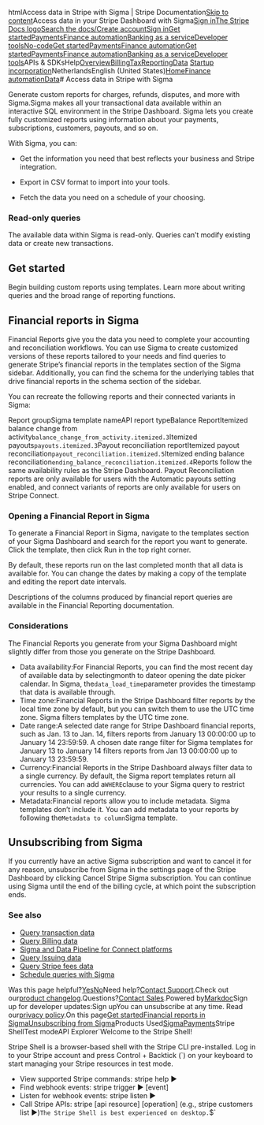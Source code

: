htmlAccess data in Stripe with Sigma | Stripe Documentation[Skip to content](#main-content)Access data in your Stripe Dashboard with Sigma[Sign in](https://dashboard.stripe.com/login?redirect=https%3A%2F%2Fdocs.stripe.com%2Fstripe-data%2Faccess-data-in-dashboard)[The Stripe Docs logo](/)[Search the docs/](#)[Create account](https://dashboard.stripe.com/register)[Sign in](https://dashboard.stripe.com/login?redirect=https%3A%2F%2Fdocs.stripe.com%2Fstripe-data%2Faccess-data-in-dashboard)[Get started](/get-started)[Payments](/payments)[Finance automation](/finance-automation)[Banking as a service](/financial-services)[Developer tools](/development)[No-code](/no-code)[Get started](/get-started)[Payments](/payments)[Finance automation](/finance-automation)[](#)[Get started](/get-started)[Payments](/payments)[Finance automation](/finance-automation)[Banking as a service](/financial-services)[Developer tools](/development)[](#)APIs & SDKsHelp[Overview](/docs/finance-automation)[Billing](#)[Tax](#)[Reporting](#)[Data](#)
[Startup incorporation](#)NetherlandsEnglish (United States)[](#)[](#)[Home](/docs)[Finance automation](/docs/finance-automation)[Data](/docs/stripe-data)# Access data in Stripe with Sigma

Generate custom reports for charges, refunds, disputes, and more with Sigma.Sigma makes all your transactional data available within an interactive SQL environment in the Stripe Dashboard. Sigma lets you create fully customized reports using information about your payments, subscriptions, customers, payouts, and so on.

With Sigma, you can:

- Get the information you need that best reflects your business and Stripe integration.


- Export in CSV format to import into your tools.


- Fetch the data you need on a schedule of your choosing.



### Read-only queries

The available data within Sigma is read-only. Queries can’t modify existing data or create new transactions.

## Get started

Begin building custom reports using templates. Learn more about writing queries and the broad range of reporting functions.

## Financial reports in Sigma

Financial Reports give you the data you need to complete your accounting and reconciliation workflows. You can use Sigma to create customized versions of these reports tailored to your needs and find queries to generate Stripe’s financial reports in the templates section of the Sigma sidebar. Additionally, you can find the schema for the underlying tables that drive financial reports in the schema section of the sidebar.

You can recreate the following reports and their connected variants in Sigma:

Report groupSigma template nameAPI report typeBalance ReportItemized balance change from activity`balance_change_from_activity.itemized.3`Itemized payouts`payouts.itemized.3`Payout reconciliation reportItemized payout reconciliation`payout_reconciliation.itemized.5`Itemized ending balance reconciliation`ending_balance_reconciliation.itemized.4`Reports follow the same availability rules as the Stripe Dashboard. Payout Reconciliation reports are only available for users with the Automatic payouts setting enabled, and connect variants of reports are only available for users on Stripe Connect.

### Opening a Financial Report in Sigma

To generate a Financial Report in Sigma, navigate to the templates section of your Sigma Dashboard and search for the report you want to generate. Click the template, then click Run in the top right corner.

By default, these reports run on the last completed month that all data is available for. You can change the dates by making a copy of the template and editing the report date intervals.

Descriptions of the columns produced by financial report queries are available in the Financial Reporting documentation.

### Considerations

The Financial Reports you generate from your Sigma Dashboard might slightly differ from those you generate on the Stripe Dashboard.

- Data availability:For Financial Reports, you can find the most recent day of available data by selectingmonth to dateor opening the date picker calendar. In Sigma, the`data_load_time`parameter provides the timestamp that data is available through.
- Time zone:Financial Reports in the Stripe Dashboard filter reports by the local time zone by default, but you can switch them to use the UTC time zone. Sigma filters templates by the UTC time zone.
- Date range:A selected date range for Stripe Dashboard financial reports, such as Jan. 13 to Jan. 14, filters reports from January 13 00:00:00 up to January 14 23:59:59. A chosen date range filter for Sigma templates for January 13 to January 14 filters reports from Jan 13 00:00:00 up to January 13 23:59:59.
- Currency:Financial Reports in the Stripe Dashboard always filter data to a single currency. By default, the Sigma report templates return all currencies. You can add a`WHERE`clause to your Sigma query to restrict your results to a single currency.
- Metadata:Financial reports allow you to include metadata. Sigma templates don’t include it. You can add metadata to your reports by following the`Metadata to column`Sigma template.

## Unsubscribing from Sigma

If you currently have an active Sigma subscription and want to cancel it for any reason, unsubscribe from Sigma in the settings page  of the Stripe Dashboard by clicking Cancel Stripe Sigma subscription. You can continue using Sigma until the end of the billing cycle, at which point the subscription ends.

### See also

- [Query transaction data](/stripe-data/query-transactions)
- [Query Billing data](/stripe-data/query-billing-data)
- [Sigma and Data Pipeline for Connect platforms](/stripe-data/query-connect-data)
- [Query Issuing data](/stripe-data/query-issuing-data)
- [Query Stripe fees data](/stripe-data/query-stripe-fees-data)
- [Schedule queries with Sigma](/stripe-data/schedule-queries)

Was this page helpful?[Yes](#)[No](#)Need help?[Contact Support](https://support.stripe.com/).Check out our[product changelog](https://stripe.com/blog/changelog).Questions?[Contact Sales](https://stripe.com/contact/sales).Powered by[Markdoc](https://markdoc.dev)Sign up for developer updates:Sign upYou can unsubscribe at any time. Read our[privacy policy](https://stripe.com/privacy).On this page[Get started](#get-started)[Financial reports in Sigma](#financial-reports-in-sigma)[Unsubscribing from Sigma](#unsubscribing-from-sigma)Products Used[Sigma](/stripe-data/access-data-in-dashboard)[Payments](/payments)Stripe ShellTest modeAPI Explorer[](https://stripe.com/docs/stripe-cli#install)`Welcome to the Stripe Shell!

Stripe Shell is a browser-based shell with the Stripe CLI pre-installed. Log in to your
Stripe account and press Control + Backtick (`) on your keyboard to start managing your Stripe
resources in test mode.

- View supported Stripe commands: stripe help ▶️
- Find webhook events: stripe trigger ▶️ [event]
- Listen for webhook events: stripe listen ▶
- Call Stripe APIs: stripe [api resource] [operation] (e.g., stripe customers list ▶️)`The Stripe Shell is best experienced on desktop.`$`